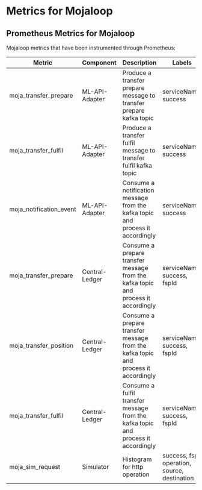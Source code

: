 # Metrics for Mojaloop

## Prometheus Metrics for Mojaloop

Mojaloop metrics that have been instrumented through Prometheus:
 

| Metric        | Component           | Description  | Labels  |
| ------------- | ------------- | ----- | ----- |
| moja_transfer_prepare | ML-API-Adapter | Produce a transfer prepare message to transfer prepare kafka topic | serviceName, success |
| moja_transfer_fulfil | ML-API-Adapter | Produce a transfer fulfil message to transfer fulfil kafka topic | serviceName, success  |
| moja_notification_event | ML-API-Adapter | Consume a notification message from the kafka topic and process it accordingly | serviceName, success  |
| moja_transfer_prepare | Central-Ledger | Consume a prepare transfer message from the kafka topic and process it accordingly | serviceName, success, fspId  |
| moja_transfer_position | Central-Ledger | Consume a prepare transfer message from the kafka topic and process it accordingly | serviceName, success, fspId  |
| moja_transfer_fulfil | Central-Ledger | Consume a fulfil transfer message from the kafka topic and process it accordingly | serviceName, success, fspId  |
| moja_sim_request | Simulator | Histogram for http operation | success, fsp, operation, source, destination  |
